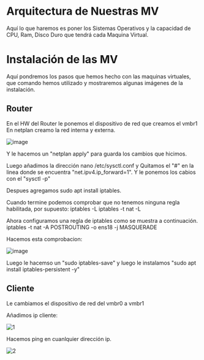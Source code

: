 # Arquitectura de Nuestras MV
Aquí lo que haremos es poner los Sistemas Operativos y la capacidad de CPU, Ram, Disco Duro que tendrá cada Maquina Virtual.




# Instalación de las MV
Aquí pondremos los pasos que hemos hecho con las maquinas virtuales, que comando hemos utilizado y mostraremos algunas imágenes de la instalación.






## Router
En el HW del Router le ponemos el dispositivo de red que creamos el vmbr1
En netplan creamo la red interna y externa.

![image](https://github.com/user-attachments/assets/2a46b4aa-0c67-4d3b-b303-56060908021c)

Y le hacemos un "netplan apply" para guarda los cambios que hicimos.

Luego añadimos la dirección nano /etc/sysctl.conf y Quitamos el "#" en la linea donde se encuentra "net.ipv4.ip_forward=1".
Y le ponemos los cabios con el "sysctl -p"


Despues agregamos sudo apt install iptables.

Cuando termine podemos comprobar que no tenemos ninguna regla habilitada, por supuesto:
iptables -L
iptables -t nat -L

Ahora configuramos una regla de iptables como se muestra a continuación. 
iptables -t nat -A POSTROUTING -o ens18 -j MASQUERADE

Hacemos esta comprobacion:

![image](https://github.com/user-attachments/assets/f4408498-fd52-4f9d-905d-a825dc4a0488)

Luego le hacemso un "sudo iptables-save" y luego le instalamos "sudo apt install iptables-persistent -y"


## Cliente
Le cambiamos el dispositivo de red del vmbr0 a vmbr1

Añadimos ip cliente:

![1](https://github.com/user-attachments/assets/85b903dd-e965-4ffd-8bc8-55286426e983)

Hacemos ping en cuanlquier dirección ip.

![2](https://github.com/user-attachments/assets/a1bf4d41-f953-45d2-a064-b1b7b0515a1c)

